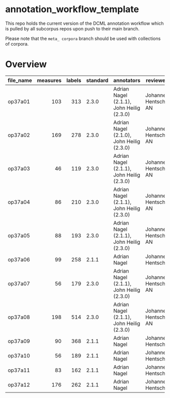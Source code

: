 # annotation_workflow_template

This repo holds the current version of the DCML annotation workflow which is pulled by all subcorpus repos upon push to their main branch. 

Please note that the `meta_ corpora` branch should be used with collections of corpora.


# Overview
|file_name|measures|labels|standard|               annotators                |      reviewers       |
|---------|-------:|-----:|--------|-----------------------------------------|----------------------|
|op37a01  |     103|   313|2.3.0   |Adrian Nagel (2.1.1), John Heilig (2.3.0)|Johannes Hentschel, AN|
|op37a02  |     169|   278|2.3.0   |Adrian Nagel (2.1.0), John Heilig (2.3.0)|Johannes Hentschel, AN|
|op37a03  |      46|   119|2.3.0   |Adrian Nagel (2.1.1), John Heilig (2.3.0)|Johannes Hentschel, AN|
|op37a04  |      86|   210|2.3.0   |Adrian Nagel (2.1.1), John Heilig (2.3.0)|Johannes Hentschel, AN|
|op37a05  |      88|   193|2.3.0   |Adrian Nagel (2.1.1), John Heilig (2.3.0)|Johannes Hentschel, AN|
|op37a06  |      99|   258|2.1.1   |Adrian Nagel                             |Johannes Hentschel    |
|op37a07  |      56|   179|2.3.0   |Adrian Nagel (2.1.1), John Heilig (2.3.0)|Johannes Hentschel, AN|
|op37a08  |     198|   514|2.3.0   |Adrian Nagel (2.1.1), John Heilig (2.3.0)|Johannes Hentschel, AN|
|op37a09  |      90|   368|2.1.1   |Adrian Nagel                             |Johannes Hentschel    |
|op37a10  |      56|   189|2.1.1   |Adrian Nagel                             |Johannes Hentschel    |
|op37a11  |      83|   162|2.1.1   |Adrian Nagel                             |Johannes Hentschel    |
|op37a12  |     176|   262|2.1.1   |Adrian Nagel                             |Johannes Hentschel    |
